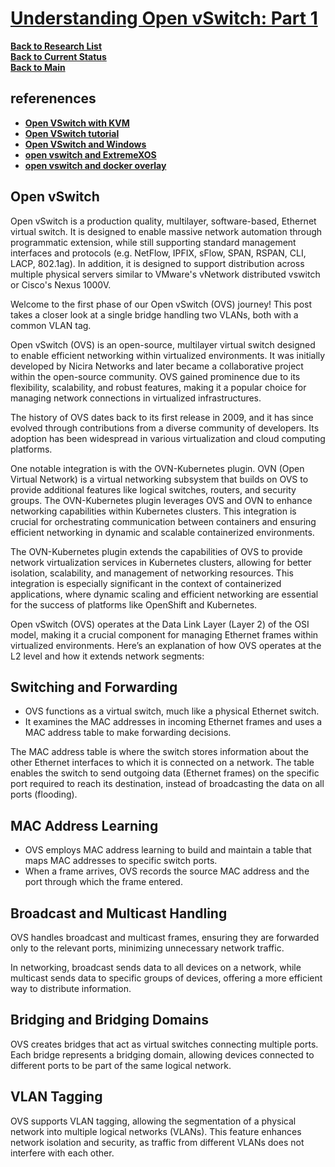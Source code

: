# **[Understanding Open vSwitch: Part 1](https://medium.com/@ozcankasal/understanding-open-vswitch-part-1-fd75e32794e4)**

**[Back to Research List](../../../../research_list.md)**\
**[Back to Current Status](../../../../../a_status/weekly/current_status.md)**\
**[Back to Main](../../../../../README.md)**

## referenences

- **[Open VSwitch with KVM](https://docs.openvswitch.org/en/latest/howto/kvm/)**
- **[Open VSwitch tutorial](https://medium.com/@ozcankasal/understanding-open-vswitch-part-1-fd75e32794e4)**
- **[Open VSwitch and Windows](https://docs.openvswitch.org/en/latest/topics/windows/)**
- **[open vswitch and ExtremeXOS](https://documentation.extremenetworks.com/exos_22.1/GUID-29B4C015-BDBC-4D79-8CEF-3BDA3D57E676.shtml)**
- **[open vswitch and docker overlay](https://medium.com/@technbd/multi-hosts-container-networking-a-practical-guide-to-open-vswitch-vxlan-and-docker-overlay-70ec81432092)**

## Open vSwitch

Open vSwitch is a production quality, multilayer, software-based, Ethernet virtual switch. It is designed to enable massive network automation through programmatic extension, while still supporting standard management interfaces and protocols (e.g. NetFlow, IPFIX, sFlow, SPAN, RSPAN, CLI, LACP, 802.1ag). In addition, it is designed
to support distribution across multiple physical servers similar to VMware's vNetwork distributed vswitch or Cisco's Nexus 1000V.

Welcome to the first phase of our Open vSwitch (OVS) journey! This post takes a closer look at a single bridge handling two VLANs, both with a common VLAN tag.

Open vSwitch (OVS) is an open-source, multilayer virtual switch designed to enable efficient networking within virtualized environments. It was initially developed by Nicira Networks and later became a collaborative project within the open-source community. OVS gained prominence due to its flexibility, scalability, and robust features, making it a popular choice for managing network connections in virtualized infrastructures.

The history of OVS dates back to its first release in 2009, and it has since evolved through contributions from a diverse community of developers. Its adoption has been widespread in various virtualization and cloud computing platforms.

One notable integration is with the OVN-Kubernetes plugin. OVN (Open Virtual Network) is a virtual networking subsystem that builds on OVS to provide additional features like logical switches, routers, and security groups. The OVN-Kubernetes plugin leverages OVS and OVN to enhance networking capabilities within Kubernetes clusters. This integration is crucial for orchestrating communication between containers and ensuring efficient networking in dynamic and scalable containerized environments.

The OVN-Kubernetes plugin extends the capabilities of OVS to provide network virtualization services in Kubernetes clusters, allowing for better isolation, scalability, and management of networking resources. This integration is especially significant in the context of containerized applications, where dynamic scaling and efficient networking are essential for the success of platforms like OpenShift and Kubernetes.

Open vSwitch (OVS) operates at the Data Link Layer (Layer 2) of the OSI model, making it a crucial component for managing Ethernet frames within virtualized environments. Here’s an explanation of how OVS operates at the L2 level and how it extends network segments:

## Switching and Forwarding

- OVS functions as a virtual switch, much like a physical Ethernet switch.
- It examines the MAC addresses in incoming Ethernet frames and uses a MAC address table to make forwarding decisions.

The MAC address table is where the switch stores information about the other Ethernet interfaces to which it is connected on a network. The table enables the switch to send outgoing data (Ethernet frames) on the specific port required to reach its destination, instead of broadcasting the data on all ports (flooding).

## MAC Address Learning

- OVS employs MAC address learning to build and maintain a table that maps MAC addresses to specific switch ports.
- When a frame arrives, OVS records the source MAC address and the port through which the frame entered.

## Broadcast and Multicast Handling

OVS handles broadcast and multicast frames, ensuring they are forwarded only to the relevant ports, minimizing unnecessary network traffic.

In networking, broadcast sends data to all devices on a network, while multicast sends data to specific groups of devices, offering a more efficient way to distribute information.

## Bridging and Bridging Domains

OVS creates bridges that act as virtual switches connecting multiple ports. Each bridge represents a bridging domain, allowing devices connected to different ports to be part of the same logical network.

## VLAN Tagging

OVS supports VLAN tagging, allowing the segmentation of a physical network into multiple logical networks (VLANs).
This feature enhances network isolation and security, as traffic from different VLANs does not interfere with each other.
